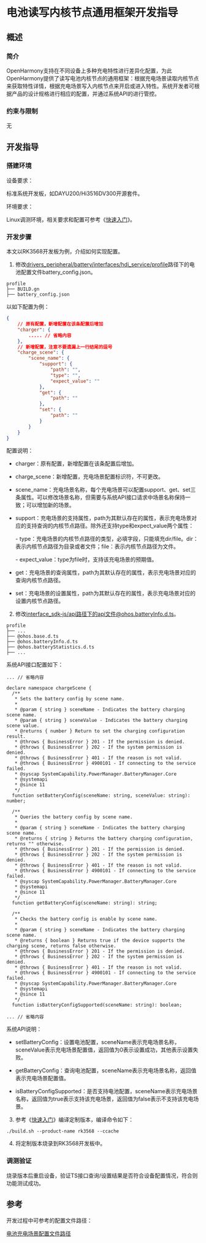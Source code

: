 # 电池读写内核节点通用框架开发指导 

## 概述 

### 简介 

OpenHarmony支持在不同设备上多种充电特性进行差异化配置，为此OpenHarmony提供了读写电池内核节点的通用框架：根据充电场景读取内核节点来获取特性详情，根据充电场景写入内核节点来开启或进入特性。系统开发者可根据产品的设计规格进行相应的配置，并通过系统API的进行管控。

### 约束与限制

无

## 开发指导

### 搭建环境 

设备要求：

标准系统开发板，如DAYU200/Hi3516DV300开源套件。

环境要求：

Linux调测环境，相关要求和配置可参考《[快速入门](../quick-start/quickstart-overview.md)》。

### 开发步骤 

本文以RK3568开发板为例，介绍如何实现配置。

1. 修改[drivers_peripheral/battery/interfaces/hdi_service/profile](https://gitee.com/openharmony/drivers_peripheral/tree/master/battery/interfaces/hdi_service/profile)路径下的电池配置文件battery_config.json。

```text
profile
├── BUILD.gn
├── battery_config.json
```

以如下配置为例：

```json
{
    // 原有配置，新增配置在该条配置后增加
    "charger": {
        ..... // 省略内容
    }, 
    // 新增配置，注意不要遗漏上一行结尾的逗号
	"charge_scene": {
        "scene_name": {
            "support": {
                "path": "",
                "type": "",
                "expect_value": ""
            },
            "get": {
                "path": ""
            },
            "set": {
                "path": ""
            }
        }
    } 
}
```

配置说明：

- charger：原有配置，新增配置在该条配置后增加。

- charge_scene：新增配置，充电场景配置标识符，不可更改。

- scene_name：充电场景名称，每个充电场景可以配置support、get、set三条属性。可以修改场景名称，但需要与系统API接口请求中场景名称保持一致；可以增加新的场景。

- support：充电场景的支持属性，path为其默认存在的属性，表示充电场景对应的支持查询的内核节点路径。除外还支持type和expect_value两个属性：

  ​- type：充电场景的内核节点路径的类型，必填字段，只能填充dir/file。dir：表示内核节点路径为目录或者文件；file：表示内核节点路径为文件。

  ​- expect_value：type为file时，支持该充电场景的预期值。

- get：充电场景的查询属性，path为其默认存在的属性，表示充电场景对应的查询内核节点路径。

- set：充电场景的设置属性，path为其默认存在的属性，表示充电场景对应的设置内核节点路径。

2. 修改[interface_sdk-js/api](https://gitee.com/openharmony/interface_sdk-js/tree/master/api)路径下的api文件@ohos.batteryInfo.d.ts。

```
profile
├── ...
├── @ohos.base.d.ts
├── @ohos.batteryInfo.d.ts
├── @ohos.batteryStatistics.d.ts
├── ...
```

系统API接口配置如下：

```
... // 省略内容

declare namespace chargeScene {
  /**
   * Sets the battery config by scene name.
   *
   * @param { string } sceneName - Indicates the battery charging scene name.
   * @param { string } sceneValue - Indicates the battery charging scene value.
   * @returns { number } Return to set the charging configuration result.
   * @throws { BusinessError } 201 - If the permission is denied.
   * @throws { BusinessError } 202 - If the system permission is denied.
   * @throws { BusinessError } 401 - If the reason is not valid.
   * @throws { BusinessError } 4900101 - If connecting to the service failed.
   * @syscap SystemCapability.PowerManager.BatteryManager.Core
   * @systemapi
   * @since 11
   */
  function setBatteryConfig(sceneName: string, sceneValue: string): number;

  /**
   * Queries the battery config by scene name.
   *
   * @param { string } sceneName - Indicates the battery charging scene name.
   * @returns { string } Returns the battery charging configuration, returns "" otherwise.
   * @throws { BusinessError } 201 - If the permission is denied.
   * @throws { BusinessError } 202 - If the system permission is denied.
   * @throws { BusinessError } 401 - If the reason is not valid.
   * @throws { BusinessError } 4900101 - If connecting to the service failed.
   * @syscap SystemCapability.PowerManager.BatteryManager.Core
   * @systemapi
   * @since 11
   */
  function getBatteryConfig(sceneName: string): string;

  /**
   * Checks the battery config is enable by scene name.
   *
   * @param { string } sceneName - Indicates the battery charging scene name.
   * @returns { boolean } Returns true if the device supports the charging scene, returns false otherwise.
   * @throws { BusinessError } 201 - If the permission is denied.
   * @throws { BusinessError } 202 - If the system permission is denied.
   * @throws { BusinessError } 401 - If the reason is not valid.
   * @throws { BusinessError } 4900101 - If connecting to the service failed.
   * @syscap SystemCapability.PowerManager.BatteryManager.Core
   * @systemapi
   * @since 11
   */
  function isBatteryConfigSupported(sceneName: string): boolean;

... // 省略内容
```

系统API说明：

- setBatteryConfig：设置电池配置，sceneName表示充电场景名称，sceneValue表示充电场景配置值，返回值为0表示设置成功，其他表示设置失败。

- getBatteryConfig：查询电池配置，sceneName表示充电场景名称，返回值表示充电场景配置值。

- isBatteryConfigSupported：是否支持电池配置，sceneName表示充电场景名称，返回值为true表示支持该充电场景，返回值为false表示不支持该充电场景。

3. 参考《[快速入门](../quick-start/quickstart-overview.md)》编译定制版本，编译命令如下：

```shell
./build.sh --product-name rk3568 --ccache
```

4. 将定制版本烧录到RK3568开发板中。

### 调测验证 

烧录版本后重启设备，验证TS接口查询/设置结果是否符合设备配置情况，符合则功能测试成功。

## 参考 

开发过程中可参考的配置文件路径：

[电池充电场景配置文件路径](https://gitee.com/openharmony/drivers_peripheral/tree/master/battery/interfaces/hdi_service/profile)